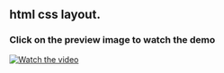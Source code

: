 ## html css layout.

### Click on the preview image to watch the demo
[![Watch the video](https://i.pinimg.com/564x/85/d9/03/85d9031fb9375c815a82c032423e9b71.jpg)](https://youtu.be/-niLKT0zKys)

